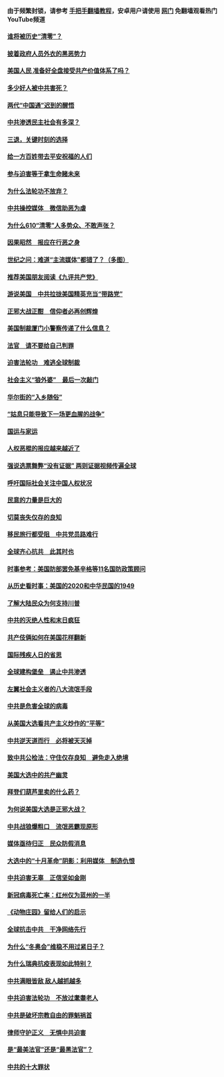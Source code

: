 #### 由于频繁封锁，请参考 [手把手翻墙教程](https://github.com/gfw-breaker/guides/wiki/)，安卓用户请使用 [网门](https://github.com/gfw-breaker/nogfw/blob/master/dl.md?t=12311100) 免翻墙观看热门YouTube频道 

#### [谁将被历史“清零”？](../pages/251/417485.md?t=12311100) 

#### [披着政府人员外衣的黑恶势力](../pages/251/417442.md?t=12311100) 

#### [美国人民 准备好全盘接受共产价值体系了吗？](../pages/251/417491.md?t=12311100) 

#### [多少好人被中共害死？](../pages/251/417144.md?t=12311100) 

#### [两代“中国通”迟到的醒悟](../pages/251/417064.md?t=12311100) 

#### [中共渗透民主社会有多深？](../pages/251/417063.md?t=12311100) 

#### [三退，关键时刻的选择](../pages/251/416969.md?t=12311100) 

#### [给一方百姓带去平安祝福的人们](../pages/251/416941.md?t=12311100) 

#### [参与迫害等于拿生命赌未来](../pages/251/416856.md?t=12311100) 

#### [为什么法轮功不放弃？](../pages/251/416864.md?t=12311100) 

#### [中共操控媒体　微信助恶为虐](../pages/251/416724.md?t=12311100) 

#### [为什么610“清零”人多势众、不敢声张？](../pages/251/416632.md?t=12311100) 

#### [因果昭然　报应在行恶之身](../pages/251/416582.md?t=12311100) 

#### [世纪之问：难道“主流媒体”都错了？（多图）](../pages/251/416571.md?t=12311100) 

#### [推荐美国朋友阅读《九评共产党》](../pages/251/416510.md?t=12311100) 

#### [游说美国　中共拉拢美国精英充当“带路党”](../pages/251/416529.md?t=12311100) 

#### [正邪大战正酣　信仰者必再创辉煌](../pages/251/416433.md?t=12311100) 

#### [美国制裁厦门小警察传递了什么信息？](../pages/251/416432.md?t=12311100) 

#### [法官　请不要给自己判罪](../pages/251/416379.md?t=12311100) 

#### [迫害法轮功　难逃全球制裁](../pages/251/416380.md?t=12311100) 

#### [社会主义“狼外婆”　最后一次敲门](../pages/251/416394.md?t=12311100) 

#### [华尔街的“入乡随俗”](../pages/251/416395.md?t=12311100) 

#### [“姑息只能导致下一场更血腥的战争”](../pages/251/416223.md?t=12311100) 

#### [国运与家运](../pages/251/416224.md?t=12311100) 

#### [人权恶棍的报应越来越近了](../pages/251/416276.md?t=12311100) 

#### [强说选票舞弊“没有证据” 两则证据视频传遍全球](../pages/251/416227.md?t=12311100) 

#### [呼吁国际社会关注中国人权状况](../pages/251/416135.md?t=12311100) 

#### [民意的力量是巨大的](../pages/251/416222.md?t=12311100) 

#### [切莫丧失仅存的良知](../pages/251/416134.md?t=12311100) 

#### [移民旅行都受阻　中共党员路难行](../pages/251/416033.md?t=12311100) 

#### [全球齐心抗共　此其时也](../pages/251/415989.md?t=12311100) 

#### [时事参考：美国防部罢免基辛格等11名国防政策顾问](../pages/251/415970.md?t=12311100) 

#### [从历史看时事：美国的2020和中华民国的1949](../pages/251/415949.md?t=12311100) 

#### [了解大陆民众为何支持川普](../pages/251/415950.md?t=12311100) 

#### [中共的灭绝人性和末日疯狂](../pages/251/415944.md?t=12311100) 

#### [共产伎俩如何在美国花样翻新](../pages/251/415908.md?t=12311100) 

#### [国际残疾人日的省思](../pages/251/415849.md?t=12311100) 

#### [全球建构堡垒　遏止中共渗透](../pages/251/415850.md?t=12311100) 

#### [左翼社会主义者的八大流氓手段](../pages/251/415802.md?t=12311100) 

#### [中共是危害全球的病毒](../pages/251/415569.md?t=12311100) 

#### [从美国大选看共产主义炒作的“平等”](../pages/251/415654.md?t=12311100) 

#### [中共逆天道而行　必将被天灭掉](../pages/251/415626.md?t=12311100) 

#### [致中共公检法：守住仅存良知　避免走入绝境](../pages/251/415627.md?t=12311100) 

#### [美国大选中的共产幽灵](../pages/251/415618.md?t=12311100) 

#### [拜登们葫芦里卖的什么药？](../pages/251/415531.md?t=12311100) 

#### [为何说美国大选是正邪大战？](../pages/251/415530.md?t=12311100) 

#### [中共战狼爆粗口　流氓恶霸现原形](../pages/251/415426.md?t=12311100) 

#### [媒体亟待归正　民众防假消息](../pages/251/415402.md?t=12311100) 

#### [大选中的“十月革命”阴影：利用媒体　制造仇恨](../pages/251/415334.md?t=12311100) 

#### [中共迫害无辜　正信坚如金刚](../pages/251/415307.md?t=12311100) 

#### [新冠病毒死亡率：红州仅为蓝州的一半](../pages/251/415164.md?t=12311100) 

#### [《动物庄园》留给人们的启示](../pages/251/415178.md?t=12311100) 

#### [全球抗击中共　干净网络先行](../pages/251/415096.md?t=12311100) 

#### [为什么“冬奥会”维稳不用过紧日子？](../pages/251/414949.md?t=12311100) 

#### [为什么瑞典抗疫表现如此特别？](../pages/251/414950.md?t=12311100) 

#### [中共满眼皆敌 敌人越抓越多](../pages/251/415053.md?t=12311100) 

#### [中共迫害法轮功　不放过耄耋老人](../pages/251/414994.md?t=12311100) 

#### [中共是破坏宗教自由的罪魁祸首](../pages/251/414901.md?t=12311100) 

#### [律师守护正义　无惧中共迫害](../pages/251/414900.md?t=12311100) 

#### [是“最美法官”还是“最黑法官”？](../pages/251/414885.md?t=12311100) 

#### [中共的十大罪状](../pages/251/414772.md?t=12311100) 

